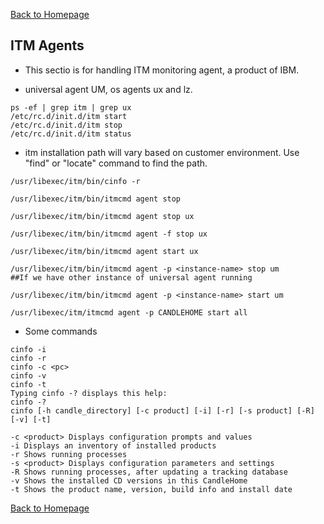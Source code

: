 [Back to Homepage](https://linuxcloudadmin.github.io)

## ITM Agents
- This sectio is for handling ITM monitoring agent, a product of IBM.

- universal agent UM,  os agents ux and lz.

```
ps -ef | grep itm | grep ux
/etc/rc.d/init.d/itm start
/etc/rc.d/init.d/itm stop
/etc/rc.d/init.d/itm status		
```

- itm installation path will vary based on customer environment. Use "find" or "locate" command to find the path.
	
```
/usr/libexec/itm/bin/cinfo -r

/usr/libexec/itm/bin/itmcmd agent stop

/usr/libexec/itm/bin/itmcmd agent stop ux		

/usr/libexec/itm/bin/itmcmd agent -f stop ux

/usr/libexec/itm/bin/itmcmd agent start ux

/usr/libexec/itm/bin/itmcmd agent -p <instance-name> stop um		##If we have other instance of universal agent running

/usr/libexec/itm/bin/itmcmd agent -p <instance-name> start um

/usr/libexec/itm/itmcmd agent -p CANDLEHOME start all
```

- Some commands

```
cinfo -i
cinfo -r
cinfo -c <pc>
cinfo -v
cinfo -t
Typing cinfo -? displays this help:
cinfo -?
cinfo [-h candle_directory] [-c product] [-i] [-r] [-s product] [-R] [-v] [-t]

-c <product> Displays configuration prompts and values
-i Displays an inventory of installed products
-r Shows running processes
-s <product> Displays configuration parameters and settings
-R Shows running processes, after updating a tracking database
-v Shows the installed CD versions in this CandleHome
-t Shows the product name, version, build info and install date
```


[Back to Homepage](https://linuxcloudadmin.github.io)
